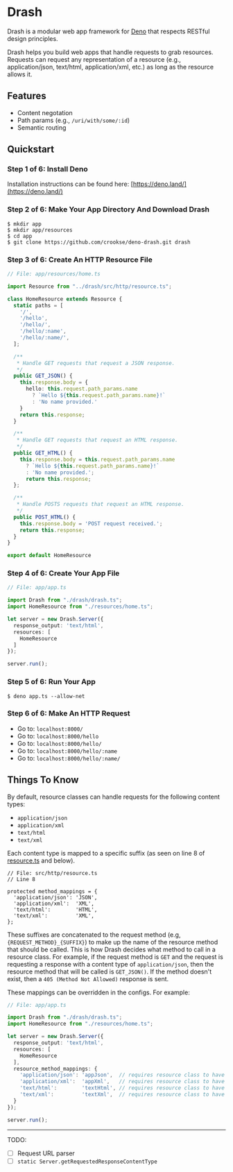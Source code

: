 # Drash

Drash is a modular web app framework for [Deno](https://deno.land) that respects RESTful design principles.

Drash helps you build web apps that handle requests to grab resources. Requests can request any representation of a resource (e.g., application/json, text/html, application/xml, etc.) as long as the resource allows it.

## Features
* Content negotation
* Path params (e.g., `/uri/with/some/:id`)
* Semantic routing

## Quickstart

### Step 1 of 6: Install Deno

Installation instructions can be found here: [https://deno.land/](https://deno.land/)

### Step 2 of 6: Make Your App Directory And Download Drash

```
$ mkdir app
$ mkdir app/resources
$ cd app
$ git clone https://github.com/crookse/deno-drash.git drash
```

### Step 3 of 6: Create An HTTP Resource File

```typescript
// File: app/resources/home.ts

import Resource from "../drash/src/http/resource.ts";

class HomeResource extends Resource {
  static paths = [
    '/',
    '/hello',
    '/hello/',
    '/hello/:name',
    '/hello/:name/',
  ];

  /**
   * Handle GET requests that request a JSON response.
   */
  public GET_JSON() {
    this.response.body = {
      hello: this.request.path_params.name
        ? `Hello ${this.request.path_params.name}!`
        : 'No name provided.'
    }
    return this.response;
  }

  /**
   * Handle GET requests that request an HTML response.
   */
  public GET_HTML() {
    this.response.body = this.request.path_params.name
      ? `Hello ${this.request.path_params.name}!`
      : 'No name provided.';
      return this.response;
  };

  /**
   * Handle POSTS requests that request an HTML response.
   */
  public POST_HTML() {
    this.response.body = 'POST request received.';
    return this.response;
  }
}

export default HomeResource

```

### Step 4 of 6: Create Your App File

```typescript
// File: app/app.ts

import Drash from "./drash/drash.ts";
import HomeResource from "./resources/home.ts";

let server = new Drash.Server({
  response_output: 'text/html',
  resources: [
    HomeResource
  ]
});

server.run();
```

### Step 5 of 6: Run Your App

```
$ deno app.ts --allow-net
```

### Step 6 of 6: Make An HTTP Request

* Go to: `localhost:8000/`
* Go to: `localhost:8000/hello`
* Go to: `localhost:8000/hello/`
* Go to: `localhost:8000/hello/:name`
* Go to: `localhost:8000/hello/:name/`

## Things To Know

By default, resource classes can handle requests for the following content types:

* `application/json`
* `application/xml`
* `text/html`
* `text/xml`

Each content type is mapped to a specific suffix (as seen on line 8 of [resource.ts](https://github.com/crookse/deno-drash/blob/master/src/http/resource.ts) and below).

```
// File: src/http/resource.ts
// Line 8

protected method_mappings = {
  'application/json': 'JSON',
  'application/xml':  'XML',
  'text/html':        'HTML',
  'text/xml':         'XML',
};
```

These suffixes are concatenated to the request method (e.g, `{REQUEST_METHOD}_{SUFFIX}`) to make up the name of the resource method that should be called. This is how Drash decides what method to call in a resource class. For example, if the request method is `GET` and the request is requesting a response with a content type of `application/json`, then the resource method that will be called is `GET_JSON()`. If the method doesn't exist, then a `405 (Method Not Allowed)` response is sent.

These mappings can be overridden in the configs. For example:

```typescript
// File: app/app.ts

import Drash from "./drash/drash.ts";
import HomeResource from "./resources/home.ts";

let server = new Drash.Server({
  response_output: 'text/html',
  resources: [
    HomeResource
  ],
  resource_method_mappings: {
    'application/json': 'appJson',  // requires resource class to have {REQUEST_METHOD}_appJson()
    'application/xml':  'appXml',   // requires resource class to have {REQUEST_METHOD}_appXml()
    'text/html':        'textHtml', // requires resource class to have {REQUEST_METHOD}_textHtml()
    'text/xml':         'textXml',  // requires resource class to have {REQUEST_METHOD}_textXml()
  }
});

server.run();
```

---

TODO:
* [ ]  Request URL parser
* [ ]  `static Server.getRequestedResponseContentType`
